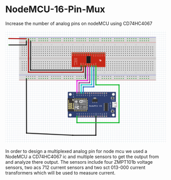 # NodeMCU-16-Pin-Mux
Increase the number of analog pins on nodeMCU using CD74HC4067


![Screenshot](circuit_diagram.PNG)

In order to design a multiplexed analog pin for node mcu we used a NodeMCU a CD74HC4067 ic and multiple sensors to get the output from and analyze there output. The sensors include four ZMPT101b voltage sensors, two acs 712 current sensors and two sct 013-000 current transformers which will be used to measure current.
